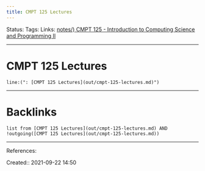 ```yaml
---
title: CMPT 125 Lectures
---
```


Status: 
Tags: 
Links: [notes/) CMPT 125 - Introduction to Computing Science and Programming II](None)
___
# CMPT 125 Lectures
```query
line:(": [CMPT 125 Lectures](out/cmpt-125-lectures.md)")
```
___
# Backlinks
```dataview
list from [CMPT 125 Lectures](out/cmpt-125-lectures.md) AND !outgoing([CMPT 125 Lectures](out/cmpt-125-lectures.md))
```
___
References:

Created:: 2021-09-22 14:50
